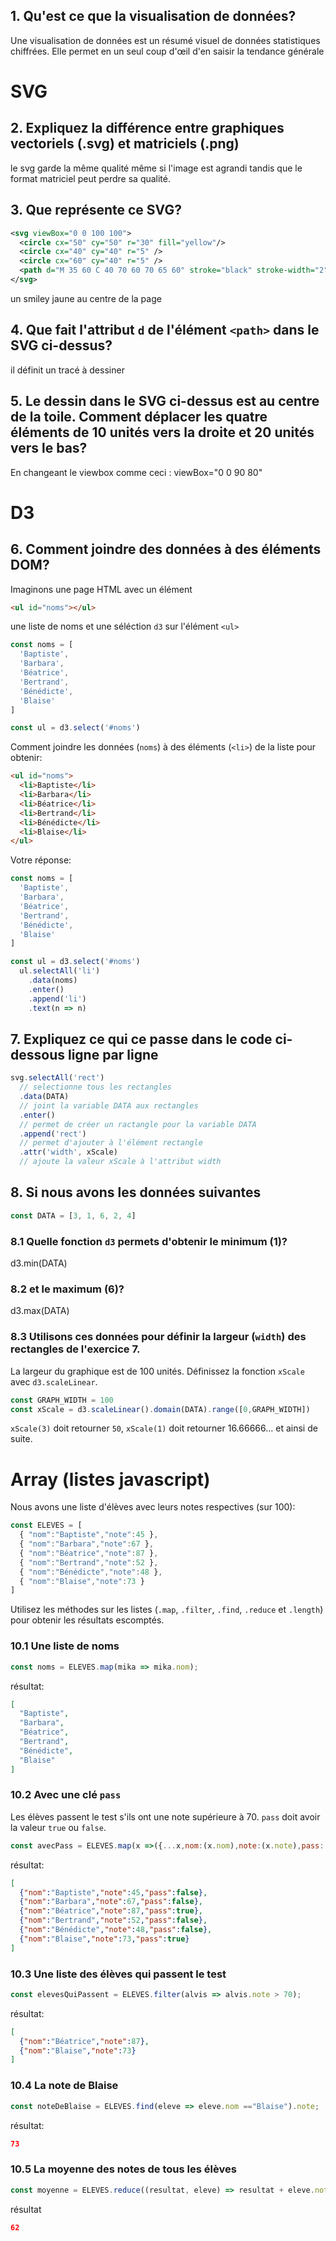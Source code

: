 ## 1. Qu'est ce que la visualisation de données?

Une visualisation de données est un résumé visuel de données statistiques chiffrées. Elle permet en un seul coup d'œil d'en saisir la tendance générale

# SVG

## 2. Expliquez la différence entre graphiques vectoriels (.svg) et matriciels (.png)

le svg garde la même qualité même si l'image est agrandi tandis que le format matriciel peut perdre sa qualité.

## 3. Que représente ce SVG?

```svg
<svg viewBox="0 0 100 100">
  <circle cx="50" cy="50" r="30" fill="yellow"/>
  <circle cx="40" cy="40" r="5" />
  <circle cx="60" cy="40" r="5" />
  <path d="M 35 60 C 40 70 60 70 65 60" stroke="black" stroke-width="2" fill="none"/>
</svg>
```
un smiley jaune au centre de la page

## 4. Que fait l'attribut `d` de l'élément `<path>` dans le SVG ci-dessus?

il définit un tracé à dessiner

## 5. Le dessin dans le SVG ci-dessus est au centre de la toile. Comment déplacer les quatre éléments de 10 unités vers la droite et 20 unités vers le bas?

 En changeant le viewbox comme ceci : viewBox="0 0 90 80"
 
# D3

## 6. Comment joindre des données à des éléments DOM?

Imaginons une page HTML avec un élément

```html
<ul id="noms"></ul>
```

une liste de noms et une séléction `d3` sur l'élément `<ul>`

```javascript
const noms = [
  'Baptiste',
  'Barbara',
  'Béatrice',
  'Bertrand',
  'Bénédicte',
  'Blaise'
]

const ul = d3.select('#noms')
```

Comment joindre les données (`noms`) à des éléments (`<li>`) de la liste pour obtenir:

```html
<ul id="noms">
  <li>Baptiste</li>
  <li>Barbara</li>
  <li>Béatrice</li>
  <li>Bertrand</li>
  <li>Bénédicte</li>
  <li>Blaise</li>
</ul>
```

Votre réponse:

```javascript
const noms = [
  'Baptiste',
  'Barbara',
  'Béatrice',
  'Bertrand',
  'Bénédicte',
  'Blaise'
]

const ul = d3.select('#noms')
  ul.selectAll('li')
    .data(noms)
    .enter()
    .append('li')
    .text(n => n)
```

## 7. Expliquez ce qui ce passe dans le code ci-dessous ligne par ligne

```javascript
svg.selectAll('rect')
  // selectionne tous les rectangles
  .data(DATA)
  // joint la variable DATA aux rectangles
  .enter()
  // permet de créer un ractangle pour la variable DATA
  .append('rect')
  // permet d'ajouter à l'élément rectangle
  .attr('width', xScale)
  // ajoute la valeur xScale à l'attribut width
```

## 8. Si nous avons les données suivantes

```javascript
const DATA = [3, 1, 6, 2, 4]
```

### 8.1 Quelle fonction `d3` permets d'obtenir le minimum (1)?
d3.min(DATA)

### 8.2 et le maximum (6)?
d3.max(DATA)

### 8.3 Utilisons ces données pour définir la largeur (`width`) des rectangles de l'exercice 7.

La largeur du graphique est de 100 unités. Définissez la fonction `xScale` avec `d3.scaleLinear`.

```javascript
const GRAPH_WIDTH = 100
const xScale = d3.scaleLinear().domain(DATA).range([0,GRAPH_WIDTH])
```

`xScale(3)` doit retourner `50`, `xScale(1)` doit retourner 16.66666... et ainsi de suite.

# Array (listes javascript)

Nous avons une liste d'élèves avec leurs notes respectives (sur 100):

```javascript
const ELEVES = [
  { "nom":"Baptiste","note":45 },
  { "nom":"Barbara","note":67 },
  { "nom":"Béatrice","note":87 },
  { "nom":"Bertrand","note":52 },
  { "nom":"Bénédicte","note":48 },
  { "nom":"Blaise","note":73 }
]
```

Utilisez les méthodes sur les listes (`.map`, `.filter`, `.find`, `.reduce` et `.length`) pour obtenir les résultats escomptés.

### 10.1 Une liste de noms

```javascript
const noms = ELEVES.map(mika => mika.nom);
```

résultat:

```json
[
  "Baptiste",
  "Barbara",
  "Béatrice",
  "Bertrand",
  "Bénédicte",
  "Blaise"
]
```

### 10.2 Avec une clé `pass`

Les élèves passent le test s'ils ont une note supérieure à 70. `pass` doit avoir la valeur `true` ou `false`.

```javascript
const avecPass = ELEVES.map(x =>({...x,nom:(x.nom),note:(x.note),pass:(x.note>70 ? true : false) }))
```

résultat:

```json
[
  {"nom":"Baptiste","note":45,"pass":false},
  {"nom":"Barbara","note":67,"pass":false},
  {"nom":"Béatrice","note":87,"pass":true},
  {"nom":"Bertrand","note":52,"pass":false},
  {"nom":"Bénédicte","note":48,"pass":false},
  {"nom":"Blaise","note":73,"pass":true}
]
```

### 10.3 Une liste des élèves qui passent le test

```javascript
const elevesQuiPassent = ELEVES.filter(alvis => alvis.note > 70);
```

résultat:

```json
[
  {"nom":"Béatrice","note":87},
  {"nom":"Blaise","note":73}
]
```

### 10.4 La note de Blaise

```javascript
const noteDeBlaise = ELEVES.find(eleve => eleve.nom =="Blaise").note;
```

résultat:

```json
73
```

### 10.5 La moyenne des notes de tous les élèves

```javascript
const moyenne = ELEVES.reduce((resultat, eleve) => resultat + eleve.note, 0)/ELEVES.length
```

résultat

```json
62
```
